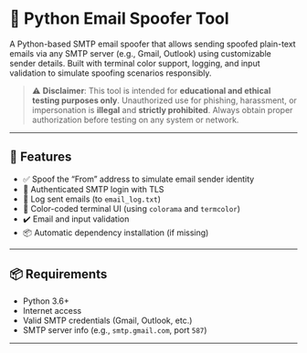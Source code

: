 # 📧 Python Email Spoofer Tool

A Python-based SMTP email spoofer that allows sending spoofed plain-text emails via any SMTP server (e.g., Gmail, Outlook) using customizable sender details. Built with terminal color support, logging, and input validation to simulate spoofing scenarios responsibly.

> ⚠️ **Disclaimer**: This tool is intended for **educational and ethical testing purposes only**. Unauthorized use for phishing, harassment, or impersonation is **illegal** and **strictly prohibited**. Always obtain proper authorization before testing on any system or network.

---

## 🧰 Features

- ✅ Spoof the “From” address to simulate email sender identity
- 🔐 Authenticated SMTP login with TLS
- 📝 Log sent emails (to `email_log.txt`)
- 🎨 Color-coded terminal UI (using `colorama` and `termcolor`)
- ✔️ Email and input validation
- 📦 Automatic dependency installation (if missing)

---

## 📦 Requirements

- Python 3.6+
- Internet access
- Valid SMTP credentials (Gmail, Outlook, etc.)
- SMTP server info (e.g., `smtp.gmail.com`, port `587`)

---
